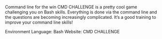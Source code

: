 Command line for the win
CMD CHALLENGE is a pretty cool game challenging you on Bash skills. Everything is done via the command line and the questions are becoming increasingly complicated. It’s a good training to improve your command line skills!

Environment
Language: Bash
Website: CMD CHALLENGE
